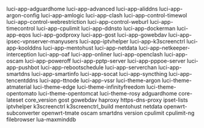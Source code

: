 luci-app-adguardhome
luci-app-advanced
luci-app-aliddns
luci-app-argon-config
luci-app-amlogic
luci-app-clash
luci-app-control-timewol
luci-app-control-webrestriction
luci-app-control-weburl
luci-app-timecontrol
luci-app-cpulimit
luci-app-ddnsto
luci-app-dockerman
luci-app-eqos
luci-app-godproxy
luci-app-gost
luci-app-gowebdav
luci-app-ipsec-vpnserver-manyusers
luci-app-iptvhelper
luci-app-k3screenctrl
luci-app-koolddns
luci-app-mentohust
luci-app-netdata
luci-app-netkeeper-interception
luci-app-oaf
luci-app-onliner
luci-app-openclash
luci-app-oscam
luci-app-poweroff
luci-app-pptp-server
luci-app-pppoe-server
luci-app-pushbot
luci-app-rebootschedule
luci-app-serverchan
luci-app-smartdns
luci-app-smartinfo
luci-app-socat
luci-app-syncthing
luci-app-tencentddns
luci-app-ttnode
luci-app-vssr
luci-theme-argon
luci-theme-atmaterial
luci-theme-edge
luci-theme-infinityfreedom
luci-theme-opentomato
luci-theme-opentomcat
luci-theme-rosy
adguardhome
core-lateset
core_version
gost
gowebdav
haproxy
https-dns-proxy
ipset-lists
iptvhelper
k3screenctrl
k3screenctrl_build
mentohust
netdata
openwrt-subconverter
openwrt-tmate
oscam
smartdns
version
cpulimit
cpulimit-ng
filebrowser
lua-maxminddb
